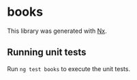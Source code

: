 # books

This library was generated with [Nx](https://nx.dev).

## Running unit tests

Run `ng test books` to execute the unit tests.
